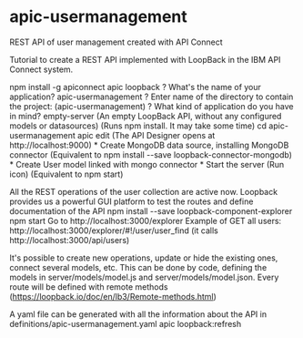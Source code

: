 # apic-usermanagement
REST API of user management created with API Connect

Tutorial to create a REST API implemented with LoopBack in the IBM API Connect system.

npm install -g apiconnect
apic loopback
  	? What's the name of your application? apic-usermanagement
  	? Enter name of the directory to contain the project: (apic-usermanagement)
  	? What kind of application do you have in mind?
    	empty-server (An empty LoopBack API, without any configured models or datasources)
  	(Runs npm install. It may take some time)
cd apic-usermanagement
apic edit (The API Designer opens at http://localhost:9000)
	* Create MongoDB data source, installing MongoDB connector (Equivalent to npm install --save loopback-connector-mongodb)
	* Create User model linked with mongo connector
	* Start the server (Run icon) (Equivalent to npm start)

All the REST operations of the user collection are active now.
Loopback provides us a powerful GUI platform to test the routes and define documentation of the API
	npm install --save loopback-component-explorer
	npm start
	Go to http://localhost:3000/explorer
	Example of GET all users:
		http://localhost:3000/explorer/#!/user/user_find (it calls http://localhost:3000/api/users)

It's possible to create new operations, update or hide the existing ones, connect several models, etc. This can be done by code, defining the models in server/models/model.js and server/models/model.json.
Every route will be defined with remote methods (https://loopback.io/doc/en/lb3/Remote-methods.html)

A yaml file can be generated with all the information about the API in definitions/apic-usermanagement.yaml
	apic loopback:refresh





